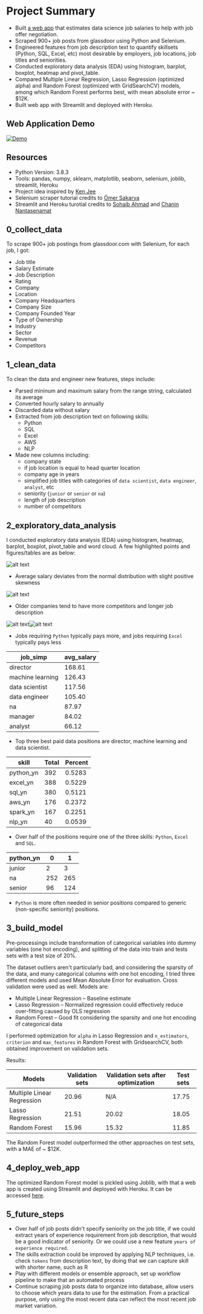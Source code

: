 # Project Summary

* Built [a web app](https://estimate-data-scientist-salary.herokuapp.com/) that estimates data science job salaries to help with job offer negotiation.
* Scraped 900+ job posts from glassdoor using Python and Selenium.
* Engineered features from job description text to quantify skillsets (Python, SQL, Excel, etc) most desirable by employers, job locations, job titles and seniorities.
* Conducted exploratory data analysis (EDA) using histogram, barplot, boxplot, heatmap and pivot_table.
* Compared Multiple Linear Regression, Lasso Regression (optimized alpha) and Random Forest (optimized with GridSearchCV) models, among which Random Forest performs best, with mean absolute error ~ $12K.
* Built web app with Streamlit and deployed with Heroku.

## Web Application Demo

[![Demo](https://github.com/rui-zhang-ocean/Estimate_Data_Scientist_Salary/blob/master/figs/web_app_demo.gif)](https://estimate-data-scientist-salary.herokuapp.com/)

## Resources

* Python Version: 3.8.3
* Tools: pandas, numpy, sklearn, matplotlib, seaborn, selenium, joblib, streamlit, Heroku 
* Project idea inspired by [Ken Jee](https://www.youtube.com/channel/UCiT9RITQ9PW6BhXK0y2jaeg)
* Selenium scraper tutorial credits to [Ömer Sakarya](https://towardsdatascience.com/selenium-tutorial-scraping-glassdoor-com-in-10-minutes-3d0915c6d905)
* Streamlit and Heroku turotial credits to [Sohaib Ahmad](https://towardsdatascience.com/deploy-streamlit-on-heroku-9c87798d2088) and [Chanin Nantasenamat](https://www.youtube.com/watch?v=zK4Ch6e1zq8)

## 0_collect_data

To scrape 900+ job postings from glassdoor.com with Selenium, for each job, I got:

* Job title 
* Salary Estimate
* Job Description
* Rating
* Company
* Location
* Company Headquarters
* Company Size
* Company Founded Year
* Type of Ownership
* Industry
* Sector
* Revenue
* Competitors

## 1_clean_data

To clean the data and engineer new features, steps include:

* Parsed mininum and maximum salary from the range string, calculated its average
* Converted hourly salary to annually
* Discarded data without salary
* Extracted from job description text on following skills:
  * Python
  * SQL
  * Excel
  * AWS
  * NLP
* Made new columns including:
  * company state
  * if job location is equal to head quarter location
  * company age in years
  * simplified job titles with categories of `data scientist`, `data engineer`, `analyst`, etc
  * seniority (`junior` or `senior` or `na`)
  * length of job description
  * number of competitors

## 2_exploratory_data_analysis

I conducted exploratory data analysis (EDA) using histogram, heatmap, barplot, boxplot, pivot_table and word cloud. A few highlighted points and figures/tables are as below:

![alt text](https://github.com/rui-zhang-ocean/data_scientist_salary/blob/master/figs/histogram.png "histogram") 
* Average salary deviates from the normal distribution with slight positive skewness

![alt text](https://github.com/rui-zhang-ocean/data_scientist_salary/blob/master/figs/heatmap.png "heatmap") 
* Older companies tend to have more competitors and longer job description

![alt text](https://github.com/rui-zhang-ocean/data_scientist_salary/blob/master/figs/boxplot_python_yn.png "boxplot_python")![alt text](https://github.com/rui-zhang-ocean/data_scientist_salary/blob/master/figs/boxplot_excel_yn.png "boxplot_excel")
* Jobs requiring `Python` typically pays more, and jobs requiring `Excel` typically pays less

job_simp         | avg_salary  
---------------- | -----------
director         | 168.61
machine learning | 126.43
data scientist   | 117.56
data engineer    | 105.40
na               | 87.97
manager          | 84.02
analyst          | 66.12
* Top three best paid data positions are director, machine learning and data scientist.

 skill    | Total	|Percent
--------- | ------|-------
python_yn	|392	   |0.5283
excel_yn	 |388	   |0.5229
sql_yn	   |380	   |0.5121
aws_yn	   |176	   |0.2372
spark_yn	 |167	   |0.2251
nlp_yn	   |40	    |0.0539
* Over half of the positions require one of the three skills: `Python`, `Excel` and `SQL`.

python_yn|	0 	| 1	
---------| ---| ---
junior	  |2	  | 3
na	      |252	| 265
senior	  |96	 | 124
* `Python` is more often needed in senior positions compared to generic (non-specific seniority) positions.

## 3_build_model

Pre-processings include transformation of categorical variables into dummy variables (one hot encoding), and splitting of the data into train and tests sets with a test size of 20%.

The dataset outliers aren't particularly bad, and considering the sparsity of the data, and many categorical columns with one hot encoding, I tried three different models and  used Mean Absolute Error for evaluation. Cross validation were used as well. Models are:

* Multiple Linear Regression – Baseline estimate
* Lasso Regression – Normalized regression could effectively reduce over-fitting caused by OLS regression
* Random Forest – Good fit considering the sparsity and one hot encoding of categorical data

I performed optimization for `alpha` in Lasso Regression and `n_estimators`, `criterion` and `max_features` in Random Forest with GridsearchCV, both obtained improvement on validation sets. 

Results:

Models                     | Validation sets | Validation sets after optimization | Test sets
-------------------------- | ----------------| -----------------------------------|---------
Multiple Linear Regression | 20.96           | N/A                                | 17.75
Lasso Regression           | 21.51           | 20.02                              | 18.05
Random Forest              | 15.96           | 15.32                              | 11.85

The Random Forest model outperformed the other approaches on test sets, with a MAE of ~ $12K.

## 4_deploy_web_app

The optimized Random Forest model is pickled using Joblib, with that a web app is created using Streamlit and deployed with Heroku. It can be accessed [here](https://estimate-data-scientist-salary.herokuapp.com/). 

## 5_future_steps

* Over half of job posts didn't specify seniority on the job title, if we could extract years of experience requirement from job description, that would be a good indicator of seniority. Or we could use a new feature `years of experience required`.
* The skills extraction could be improved by applying NLP techniques, i.e. check `tokens` from description text, by doing that we can capture skill with shorter name, such as R
* Play with different models or ensemble approach, set up workflow pipeline to make that an automated process
* Continue scraping job posts data to organize into database, allow users to choose which years data to use for the estimation. From a practical purpose, only using the most recent data can reflect the most recent job market variation.
